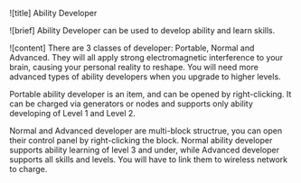 ![title]
Ability Developer

![brief]
Ability Developer can be used to develop ability and learn skills.

![content]
There are 3 classes of developer: Portable, Normal and Advanced. They will all apply strong electromagnetic interference to your brain, causing your personal reality to 
reshape. You will need more advanced types of ability developers when you upgrade to higher levels.

Portable ability developer is an item, and can be opened by right-clicking. It can be charged via generators or nodes and supports only ability developing of Level 1 and Level 2.

Normal and Advanced developer are multi-block structrue, you can open their control panel by right-clicking the block. Normal ability developer supports ability learning
of level 3 and under, while Advanced developer supports all skills and levels. You will have to link them to wireless network to charge.